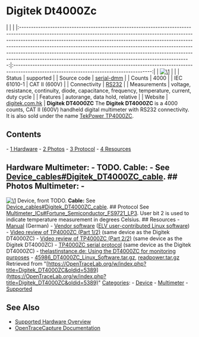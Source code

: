 # Digitek Dt4000Zc

| | | |:-----------------------------------------------------------------------------------------------------------------------------------------------------------------------------------------------------------------------------------------------------------------------------------------------------------------------------------------------------------------------------------------------------------------------------------------------------------------------------:|:----------------------------------------------------------------------------------------------------------------------------------------:| | [![\1](../../assets/hardware/general/\2)](./File:Digitek_dt4000zc_device_front.png.html) | | | Status | supported | | Source code | [serial-dmm](http://github.com/OpenTraceLab/?p=OpenTraceCapture.git;a=tree;f=src/hardware/serial-dmm) | | Counts | 4000 | | IEC 61010-1 | CAT II (600V) | | Connectivity | [RS232](Device_cables.html#Digitek_DT4000ZC_cable "Device cables") | | Measurements | voltage, resistance, continuity, diode, capacitance, frequency, temperature, current, duty cycle | | Features | autorange, data hold, relative | | Website | [digitek.com.hk](http://www.digitek.com.hk/en/cpxx.php?id=697) | **Digitek DT4000ZC** The **Digitek DT4000ZC** is a 4000 counts, CAT II (600V) handheld digital multimeter with RS232 connectivity. It is also sold under the name [TekPower TP4000ZC](TekPower_TP4000ZC.html "TekPower TP4000ZC"). 
## Contents 
\- [1 Hardware](Digitek_DT4000ZC.html#Hardware) \- [2 Photos](Digitek_DT4000ZC.html#Photos) \- [3 Protocol](Digitek_DT4000ZC.html#Protocol) \- [4 Resources](Digitek_DT4000ZC.html#Resources) 
## Hardware **Multimeter:** \- TODO. **Cable:** \- See [Device_cables#Digitek_DT4000ZC_cable](Device_cables.html#Digitek_DT4000ZC_cable "Device cables"). ## Photos **Multimeter:** \- 
[![\1](../../assets/hardware/general/\2)](./File:Digitek_dt4000zc_device_front.png.html)
Device, front
TODO. **Cable:** See [Device_cables#Digitek_DT4000ZC_cable](Device_cables.html#Digitek_DT4000ZC_cable "Device cables"). ## Protocol See [Multimeter_ICs#Fortune_Semiconductor_FS9721_LP3](Multimeter_ICs.html#Fortune_Semiconductor_FS9721_LP3 "Multimeter ICs"). User bit 2 is used to indicate temperature measurement in degrees Celsius. ## Resources \- [Manual](http://www.elv-downloads.de/service/manuals_hw/45986_DT4000_ZD_V1.01_UM.pdf) (German) \- [Vendor software](http://www.elv-downloads.de/Assets/Produkte/4/459/45986/Downloads/45986_Usersoftware_Win7.zip) ([ELV user-contributed Linux software](http://www.elv-downloads.de/service/manuals_hw/45986_DT4000ZC_Linux_Software.tar.gz)) \- [Video review of TP4000ZC (Part 1/2)](http://www.youtube.com/watch?v=kXzAD74C5As) (same device as the Digitek DT4000ZC) \- [Video review of TP4000ZC (Part 2/2)](http://www.youtube.com/watch?v=7pbRLom7bNc) (same device as the Digitek DT4000ZC) \- [TP4000ZC serial protocol](http://www.multimeterwarehouse.com/TP4000ZC/TP4000ZC_serial_protocol.pdf) (same device as the Digitek DT4000ZC) \- [thelastinstance.de: Using the DT4000ZC for monitoring purposes](http://thelastinstance.de/elek/project14.phtml) \- [45986_DT4000ZC_Linux_Software.tar.gz](http://thelastinstance.de/uploads/files/45986_DT4000ZC_Linux_Software.tar.gz), [readpower.tar.gz](http://thelastinstance.de/uploads/files/readpower.tar.gz)
Retrieved from "[https://OpenTraceLab.org/w/index.php?title=Digitek_DT4000ZC&oldid=5389](https://OpenTraceLab.org/w/index.php?title=Digitek_DT4000ZC&oldid=5389)" 
[Categories](specialcategories-specialcategories.md): \- [Device](./Category:Device.html "Category:Device") \- [Multimeter](./Category:Multimeter.html "Category:Multimeter") \- [Supported](./Category:Supported.html "Category:Supported")

## See Also
- [Supported Hardware Overview](../supported-hardware.md)
- [OpenTraceCapture Documentation](../../opentracecapture/overview.md)
